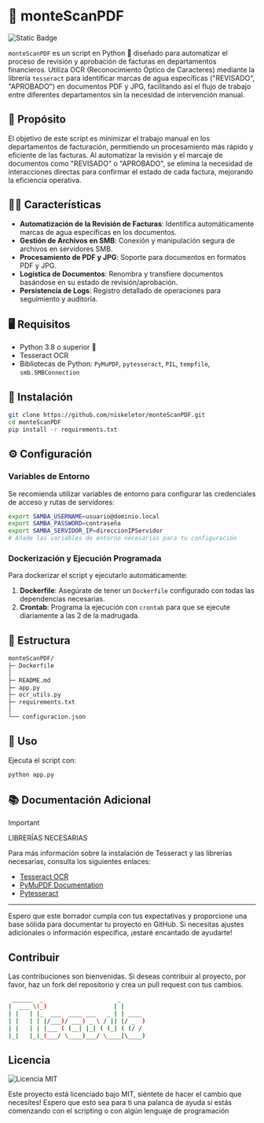 

# 📃 monteScanPDF

![Static Badge](https://img.shields.io/badge/monte-ScanPDF-blue)

`monteScanPDF` es un script en Python 🐍 diseñado para automatizar el proceso de revisión y aprobación de facturas en departamentos financieros. Utiliza OCR (Reconocimiento Óptico de Caracteres) mediante la librería `tesseract` para identificar marcas de agua específicas ("REVISADO", "APROBADO") en documentos PDF y JPG, facilitando así el flujo de trabajo entre diferentes departamentos sin la necesidad de intervención manual.

## 🎯 Propósito

El objetivo de este script es minimizar el trabajo manual en los departamentos de facturación, permitiendo un procesamiento más rápido y eficiente de las facturas. Al automatizar la revisión y el marcaje de documentos como "REVISADO" o "APROBADO", se elimina la necesidad de interacciones directas para confirmar el estado de cada factura, mejorando la eficiencia operativa.

## 🤹‍♂️ Características

- **Automatización de la Revisión de Facturas**: Identifica automáticamente marcas de agua específicas en los documentos.
- **Gestión de Archivos en SMB**: Conexión y manipulación segura de archivos en servidores SMB.
- **Procesamiento de PDF y JPG**: Soporte para documentos en formatos PDF y JPG.
- **Logística de Documentos**: Renombra y transfiere documentos basándose en su estado de revisión/aprobación.
- **Persistencia de Logs**: Registro detallado de operaciones para seguimiento y auditoría.

## 🖥️ Requisitos

- Python 3.8 o superior 🐍
- Tesseract OCR
- Bibliotecas de Python: `PyMuPDF`, `pytesseract`, `PIL`, `tempfile`, `smb.SMBConnection`

## 📀 Instalación

```bash
git clone https://github.com/niskeletor/monteScanPDF.git
cd monteScanPDF
pip install -r requirements.txt
```

## ⚙️ Configuración

### Variables de Entorno

Se recomienda utilizar variables de entorno para configurar las credenciales de acceso y rutas de servidores:

```bash
export SAMBA_USERNAME=usuario@dominio.local
export SAMBA_PASSWORD=contraseña
export SAMBA_SERVIDOR_IP=direccionIPServidor
# Añade las variables de entorno necesarias para tu configuración
```

### Dockerización y Ejecución Programada

Para dockerizar el script y ejecutarlo automáticamente:

1. **Dockerfile**: Asegúrate de tener un `Dockerfile` configurado con todas las dependencias necesarias.
2. **Crontab**: Programa la ejecución con `crontab` para que se ejecute diariamente a las 2 de la madrugada.

## 🏯 Estructura

```bash
monteScanPDF/
├─ Dockerfile
│
├─ README.md
├─ app.py
├─ ocr_utils.py
├─ requirements.txt
│ 
└── configuracion.json
```

## 🚀 Uso

Ejecuta el script con:

```bash
python app.py
```

## 📚 Documentación Adicional
>[!IMPORTANT]
>LIBRERÍAS NECESARIAS
>
Para más información sobre la instalación de Tesseract y las librerías necesarias, consulta los siguientes enlaces:

- [Tesseract OCR](https://github.com/tesseract-ocr/tesseract)
- [PyMuPDF Documentation](https://pymupdf.readthedocs.io/en/latest/)
- [Pytesseract](https://pypi.org/project/pytesseract/)

---

Espero que este borrador cumpla con tus expectativas y proporcione una base sólida para documentar tu proyecto en GitHub. Si necesitas ajustes adicionales o información específica, ¡estaré encantado de ayudarte!

## Contribuir

Las contribuciones son bienvenidas. Si deseas contribuir al proyecto, por favor, haz un fork del repositorio y crea un pull request con tus cambios.
```bash
 ______  _                     _       
|  ___ \(_)                   | |      
| |   | |_  ___  ____ ___   _ | | ____ 
| |   | | |/___)/ ___) _ \ / || |/ _  )
| |   | | |___ ( (__| |_| ( (_| ( (/ / 
|_|   |_|_(___/ \____)___/ \____|\____)
```
## Licencia

![Licencia MIT](https://img.shields.io/badge/license-MIT-green)

Este proyecto está licenciado bajo MIT, siéntete de hacer el cambio que necesites!
Espero que esto sea para ti una palanca de ayuda si estás comenzando con el scripting o con algún lenguaje de programación
